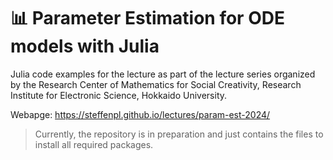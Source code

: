 # 📊 Parameter Estimation for ODE models with Julia

Julia code examples for the lecture as part of the lecture series organized by the Research Center of Mathematics for Social Creativity, Research Institute for Electronic Science, Hokkaido University.

Webapge: https://steffenpl.github.io/lectures/param-est-2024/

> Currently, the repository is in preparation and just contains the files to install all required packages. 